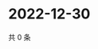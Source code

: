 # 2022-12-30

共 0 条

<!-- BEGIN WEIBO -->
<!-- 最后更新时间 Fri Dec 30 2022 20:24:29 GMT+0800 (China Standard Time) -->

<!-- END WEIBO -->
